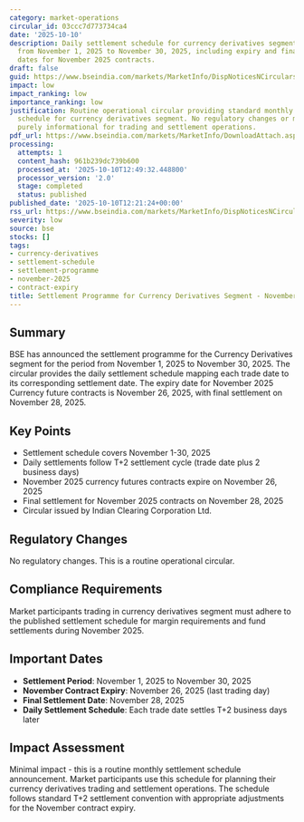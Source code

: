 ```yaml
---
category: market-operations
circular_id: 03ccc7d773734ca4
date: '2025-10-10'
description: Daily settlement schedule for currency derivatives segment for the period
  from November 1, 2025 to November 30, 2025, including expiry and final settlement
  dates for November 2025 contracts.
draft: false
guid: https://www.bseindia.com/markets/MarketInfo/DispNoticesNCirculars.aspx?Noticeid={2B6DA915-0CB7-4D88-B374-575C78F90EA8}&noticeno=20251010-39&dt=10/10/2025&icount=39&totcount=47&flag=0
impact: low
impact_ranking: low
importance_ranking: low
justification: Routine operational circular providing standard monthly settlement
  schedule for currency derivatives segment. No regulatory changes or market impact,
  purely informational for trading and settlement operations.
pdf_url: https://www.bseindia.com/markets/MarketInfo/DownloadAttach.aspx?id=20251010-39&attachedId=
processing:
  attempts: 1
  content_hash: 961b239dc739b600
  processed_at: '2025-10-10T12:49:32.448800'
  processor_version: '2.0'
  stage: completed
  status: published
published_date: '2025-10-10T12:21:24+00:00'
rss_url: https://www.bseindia.com/markets/MarketInfo/DispNoticesNCirculars.aspx?Noticeid={2B6DA915-0CB7-4D88-B374-575C78F90EA8}&noticeno=20251010-39&dt=10/10/2025&icount=39&totcount=47&flag=0
severity: low
source: bse
stocks: []
tags:
- currency-derivatives
- settlement-schedule
- settlement-programme
- november-2025
- contract-expiry
title: Settlement Programme for Currency Derivatives Segment - November 2025
---
```


## Summary

BSE has announced the settlement programme for the Currency Derivatives segment for the period from November 1, 2025 to November 30, 2025. The circular provides the daily settlement schedule mapping each trade date to its corresponding settlement date. The expiry date for November 2025 Currency future contracts is November 26, 2025, with final settlement on November 28, 2025.

## Key Points

- Settlement schedule covers November 1-30, 2025
- Daily settlements follow T+2 settlement cycle (trade date plus 2 business days)
- November 2025 currency futures contracts expire on November 26, 2025
- Final settlement for November 2025 contracts on November 28, 2025
- Circular issued by Indian Clearing Corporation Ltd.

## Regulatory Changes

No regulatory changes. This is a routine operational circular.

## Compliance Requirements

Market participants trading in currency derivatives segment must adhere to the published settlement schedule for margin requirements and fund settlements during November 2025.

## Important Dates

- **Settlement Period**: November 1, 2025 to November 30, 2025
- **November Contract Expiry**: November 26, 2025 (last trading day)
- **Final Settlement Date**: November 28, 2025
- **Daily Settlement Schedule**: Each trade date settles T+2 business days later

## Impact Assessment

Minimal impact - this is a routine monthly settlement schedule announcement. Market participants use this schedule for planning their currency derivatives trading and settlement operations. The schedule follows standard T+2 settlement convention with appropriate adjustments for the November contract expiry.